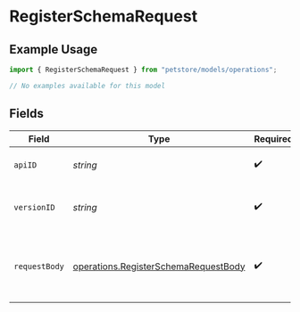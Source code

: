 # RegisterSchemaRequest

## Example Usage

```typescript
import { RegisterSchemaRequest } from "petstore/models/operations";

// No examples available for this model
```

## Fields

| Field                                                                                        | Type                                                                                         | Required                                                                                     | Description                                                                                  |
| -------------------------------------------------------------------------------------------- | -------------------------------------------------------------------------------------------- | -------------------------------------------------------------------------------------------- | -------------------------------------------------------------------------------------------- |
| `apiID`                                                                                      | *string*                                                                                     | :heavy_check_mark:                                                                           | The ID of the Api to get the schema for.                                                     |
| `versionID`                                                                                  | *string*                                                                                     | :heavy_check_mark:                                                                           | The version ID of the Api to delete metadata for.                                            |
| `requestBody`                                                                                | [operations.RegisterSchemaRequestBody](../../models/operations/registerschemarequestbody.md) | :heavy_check_mark:                                                                           | The schema file to upload provided as a multipart/form-data file segment.                    |